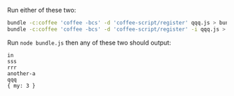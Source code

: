 Run either of these two:

```bash
bundle -c:coffee 'coffee -bcs' -d 'coffee-script/register' qqq.js > bundle.js
bundle -c:coffee 'coffee -bcs' -d 'coffee-script/register' -i qqq.js > bundle.js
```

Run `node bundle.js` then any of these two should output:

```
in
sss
rrr
another-a
qqq
{ my: 3 }
```
